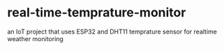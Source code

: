 # real-time-temprature-monitor
an IoT project that uses ESP32 and DHT11 temprature sensor for realtime weather monitoring
